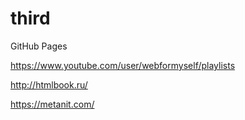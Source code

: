 # third
GitHub Pages

https://www.youtube.com/user/webformyself/playlists

http://htmlbook.ru/

https://metanit.com/
